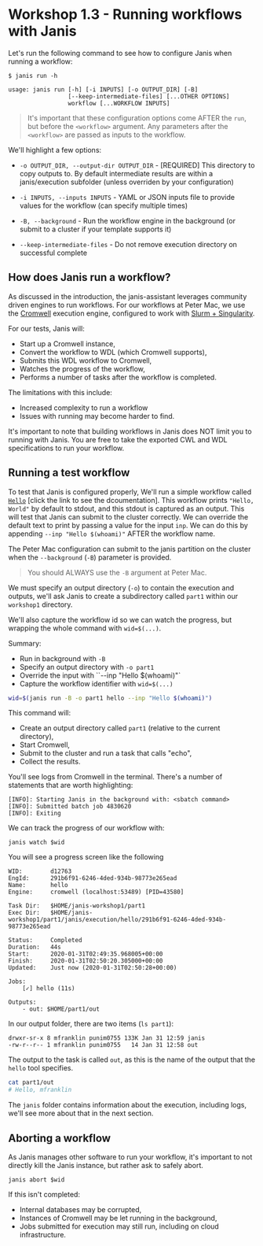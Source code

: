 # Workshop 1.3 - Running workflows with Janis

Let's run the following command to see how to configure Janis when running a workflow:

```
$ janis run -h

usage: janis run [-h] [-i INPUTS] [-o OUTPUT_DIR] [-B] 
                 [--keep-intermediate-files] [...OTHER OPTIONS]
                 workflow [...WORKFLOW INPUTS]
```

> It's important that these configuration options come AFTER the `run`, but before the `<workflow>` argument. Any parameters after the `<workflow>` are passed as inputs to the workflow.

We'll highlight a few options:

- `-o OUTPUT_DIR, --output-dir OUTPUT_DIR` - [REQUIRED] This directory to copy outputs to. By default intermediate results are within a janis/execution subfolder (unless overriden by your configuration)

- `-i INPUTS, --inputs INPUTS` - YAML or JSON inputs file to provide values for the workflow (can specify multiple times)

- `-B, --background` - Run the workflow engine in the background (or submit to a cluster if your template supports it)

- `--keep-intermediate-files` - Do not remove execution directory on successful complete


## How does Janis run a workflow?

As discussed in the introduction, the janis-assistant leverages community driven engines to run workflows. For our workflows at Peter Mac, we use the [Cromwell](https://github.com/broadinstitute/cromwell) execution engine, configured to work with [Slurm + Singularity](https://cromwell.readthedocs.io/en/stable/tutorials/Containers/). 

For our tests, Janis will:

- Start up a Cromwell instance,
- Convert the workflow to WDL (which Cromwell supports),
- Submits this WDL workflow to Cromwell,
- Watches the progress of the workflow,
- Performs a number of tasks after the workflow is completed.

The limitations with this include:

- Increased complexity to run a workflow
- Issues with running may become harder to find.

It's important to note that building workflows in Janis does NOT limit you to running with Janis. You are free to take the exported CWL and WDL specifications to run your workflow.


## Running a test workflow

To test that Janis is configured properly, We'll run a simple workflow called [`Hello`](https://janis.readthedocs.io/en/latest/tools/unix/hello.html) [click the link to see the dcoumentation]. This workflow prints `"Hello, World"` by default to stdout, and this stdout is captured as an output. This will test that Janis can submit to the cluster correctly. We can override the default text to print by passing a value for the input `inp`. We can do this by appending `--inp "Hello $(whoami)"` AFTER the workflow name.

The Peter Mac configuration can submit to the janis partition on the cluster when the `--background` (`-B`) parameter is provided.

> You should ALWAYS use the `-B` argument at Peter Mac. 

We must specify an output directory (`-o`) to contain the execution and outputs, we'll ask Janis to create a subdirectory called `part1` within our `workshop1` directory.

We'll also capture the workflow id so we can watch the progress, but wrapping the whole command with `wid=$(...)`.

Summary:

- Run in background with `-B`
- Specify an output directory with `-o part1`
- Override the input with ``--inp "Hello $(whoami)"`
- Capture the workflow identifier with `wid=$(...)`

```bash
wid=$(janis run -B -o part1 hello --inp "Hello $(whoami)")
```

This command will:

- Create an output directory called `part1` (relative to the current directory),
- Start Cromwell,
- Submit to the cluster and run a task that calls "echo",
- Collect the results.


You'll see logs from Cromwell in the terminal. There's a number of statements that are worth highlighting:

```
[INFO]: Starting Janis in the background with: <sbatch command>
[INFO]: Submitted batch job 4830620
[INFO]: Exiting
```

We can track the progress of our workflow with:

```
janis watch $wid
```

You will see a progress screen like the following 

```
WID:        d12763
EngId:      291b6f91-6246-4ded-934b-98773e265ead
Name:       hello
Engine:     cromwell (localhost:53489) [PID=43580]

Task Dir:   $HOME/janis-workshop1/part1
Exec Dir:   $HOME/janis-workshop1/part1/janis/execution/hello/291b6f91-6246-4ded-934b-98773e265ead

Status:     Completed
Duration:   44s
Start:      2020-01-31T02:49:35.968005+00:00
Finish:     2020-01-31T02:50:20.305000+00:00
Updated:    Just now (2020-01-31T02:50:28+00:00)

Jobs: 
    [✓] hello (11s)       

Outputs:
    - out: $HOME/part1/out
```


In our output folder, there are two items (`ls part1`):
```
drwxr-sr-x 8 mfranklin punim0755 133K Jan 31 12:59 janis
-rw-r--r-- 1 mfranklin punim0755   14 Jan 31 12:58 out
```

The output to the task is called `out`, as this is the name of the output that the `hello` tool specifies.

```bash
cat part1/out
# Hello, mfranklin
```

The `janis` folder contains information about the execution, including logs, we'll see more about that in the next section.


## Aborting a workflow

As Janis manages other software to run your workflow, it's important to not directly kill the Janis instance, but rather ask to safely abort.

```
janis abort $wid
```

If this isn't completed:

- Internal databases may be corrupted,
- Instances of Cromwell may be let running in the background,
- Jobs submitted for execution may still run, including on cloud infrastructure.
